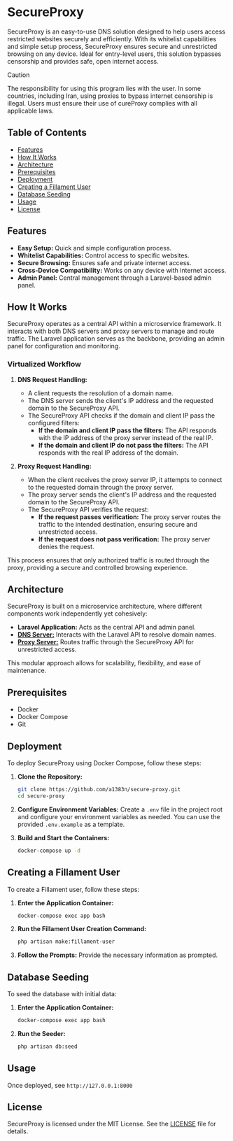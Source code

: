 # SecureProxy

SecureProxy is an easy-to-use DNS solution designed to help users access restricted websites securely and efficiently. With its whitelist capabilities and simple setup process, SecureProxy ensures secure and unrestricted browsing on any device. Ideal for entry-level users, this solution bypasses censorship and provides safe, open internet access.

> [!CAUTION]
>
> The responsibility for using this program lies with the user. In some countries, including Iran, using proxies to bypass internet censorship is illegal. Users must ensure their use of cureProxy complies with all applicable laws.

## Table of Contents

- [Features](#features)
- [How It Works](#how-it-works)
- [Architecture](#architecture)
- [Prerequisites](#prerequisites)
- [Deployment](#deployment)
- [Creating a Fillament User](#creating-a-fillament-user)
- [Database Seeding](#database-seeding)
- [Usage](#usage)
- [License](#license)

## Features

- **Easy Setup:** Quick and simple configuration process.
- **Whitelist Capabilities:** Control access to specific websites.
- **Secure Browsing:** Ensures safe and private internet access.
- **Cross-Device Compatibility:** Works on any device with internet access.
- **Admin Panel:** Central management through a Laravel-based admin panel.

## How It Works

SecureProxy operates as a central API within a microservice framework. It interacts with both DNS servers and proxy servers to manage and route traffic. The Laravel application serves as the backbone, providing an admin panel for configuration and monitoring.

### Virtualized Workflow

1. **DNS Request Handling:**
    - A client requests the resolution of a domain name.
    - The DNS server sends the client's IP address and the requested domain to the SecureProxy API.
    - The SecureProxy API checks if the domain and client IP pass the configured filters:
        - **If the domain and client IP pass the filters:** The API responds with the IP address of the proxy server instead of the real IP.
        - **If the domain and client IP do not pass the filters:** The API responds with the real IP address of the domain.

2. **Proxy Request Handling:**
    - When the client receives the proxy server IP, it attempts to connect to the requested domain through the proxy server.
    - The proxy server sends the client's IP address and the requested domain to the SecureProxy API.
    - The SecureProxy API verifies the request:
        - **If the request passes verification:** The proxy server routes the traffic to the intended destination, ensuring secure and unrestricted access.
        - **If the request does not pass verification:** The proxy server denies the request.

This process ensures that only authorized traffic is routed through the proxy, providing a secure and controlled browsing experience.

## Architecture

SecureProxy is built on a microservice architecture, where different components work independently yet cohesively:

- **Laravel Application:** Acts as the central API and admin panel.
- [**DNS Server:**](https://github.com/a1383n/dns_reverse_proxy) Interacts with the Laravel API to resolve domain names.
- [**Proxy Server:**](https://github.com/a1383n/secureforward-proxy) Routes traffic through the SecureProxy API for unrestricted access.

This modular approach allows for scalability, flexibility, and ease of maintenance.

## Prerequisites

- Docker
- Docker Compose
- Git

## Deployment

To deploy SecureProxy using Docker Compose, follow these steps:

1. **Clone the Repository:**
    ```bash
    git clone https://github.com/a1383n/secure-proxy.git
    cd secure-proxy
    ```

2. **Configure Environment Variables:**
    Create a `.env` file in the project root and configure your environment variables as needed. You can use the provided `.env.example` as a template.

3. **Build and Start the Containers:**
    ```bash
    docker-compose up -d
    ```

## Creating a Fillament User

To create a Fillament user, follow these steps:

1. **Enter the Application Container:**
    ```bash
    docker-compose exec app bash
    ```

2. **Run the Fillament User Creation Command:**
    ```bash
    php artisan make:fillament-user
    ```

3. **Follow the Prompts:** Provide the necessary information as prompted.

## Database Seeding

To seed the database with initial data:

1. **Enter the Application Container:**
    ```bash
    docker-compose exec app bash
    ```

2. **Run the Seeder:**
    ```bash
    php artisan db:seed
    ```

## Usage

Once deployed, see `http://127.0.0.1:8000`

## License

SecureProxy is licensed under the MIT License. See the [LICENSE](LICENSE) file for details.
